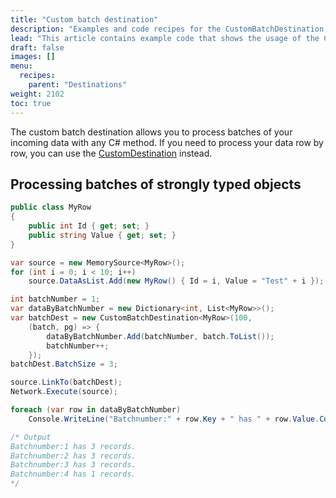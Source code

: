 ```yaml
---
title: "Custom batch destination"
description: "Examples and code recipes for the CustomBatchDestination component."
lead: "This article contains example code that shows the usage of the CustomBatchDestination component."
draft: false
images: []
menu:
  recipes:
    parent: "Destinations"
weight: 2102
toc: true
---
```


The custom batch destination allows you to process batches of your incoming data with any C# method. If you need to process your data row by row, you can use the [CustomDestination](../custom-destination) instead.

## Processing batches of strongly typed objects

```C#
public class MyRow
{
    public int Id { get; set; }
    public string Value { get; set; }
}

var source = new MemorySource<MyRow>();
for (int i = 0; i < 10; i++)
    source.DataAsList.Add(new MyRow() { Id = i, Value = "Test" + i });

int batchNumber = 1;
var dataByBatchNumber = new Dictionary<int, List<MyRow>>();
var batchDest = new CustomBatchDestination<MyRow>(100,
    (batch, pg) => {
        dataByBatchNumber.Add(batchNumber, batch.ToList());
        batchNumber++;
    });
batchDest.BatchSize = 3;

source.LinkTo(batchDest);
Network.Execute(source);

foreach (var row in dataByBatchNumber)
    Console.WriteLine("Batchnumber:" + row.Key + " has " + row.Value.Count + " records.");

/* Output
Batchnumber:1 has 3 records.
Batchnumber:2 has 3 records.
Batchnumber:3 has 3 records.
Batchnumber:4 has 1 records.
*/
```
